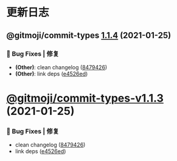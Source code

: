 # 更新日志

## @gitmoji/commit-types [1.1.4](https://github.com/arvinxx/commit-gitmoji/compare/@gitmoji/commit-types@1.1.3...@gitmoji/commit-types@1.1.4) (2021-01-25)


### 🐛 Bug Fixes | 修复

* **(Other)**: clean changelog ([8479426](https://github.com/arvinxx/commit-gitmoji/commit/8479426))
* **(Other)**: link deps ([e4526ed](https://github.com/arvinxx/commit-gitmoji/commit/e4526ed))

# [@gitmoji/commit-types-v1.1.3](https://github.com/arvinxx/commit-gitmoji/compare/@gitmoji/commit-types-v1.1.2...@gitmoji/commit-types-v1.1.3) (2021-01-25)


### 🐛 Bug Fixes | 修复

* clean changelog ([8479426](https://github.com/arvinxx/commit-gitmoji/commit/8479426))
* link deps ([e4526ed](https://github.com/arvinxx/commit-gitmoji/commit/e4526ed))

